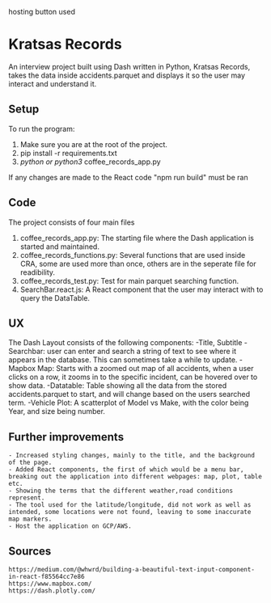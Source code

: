 hosting
button used

# Kratsas Records
An interview project built using Dash written in Python, Kratsas Records, takes the data inside accidents.parquet and displays it so the user may interact and understand it.

## Setup

To run the program:
1. Make sure you are at the root of the project.
2. pip install -r requirements.txt
3. *python or python3* coffee_records_app.py

If any changes are made to the React code "npm run build" must be ran

## Code
The project consists of four main files
1. coffee_records_app.py: The starting file where the Dash application is started and maintained.
2. coffee_records_functions.py: Several functions that are used inside CRA, some are used more than once, others are in the seperate file for readibility. 
3. coffee_records_test.py: Test for main parquet searching function.
4. SearchBar.react.js: A React component that the user may interact with to query the DataTable.

## UX
The Dash Layout consists of the following components:
    -Title, Subtitle
    -Searchbar: user can enter and search a string of text to see where it appears in the database. This can sometimes take a while to update.
    -Mapbox Map: Starts with a zoomed out map of all accidents, when a user clicks on a row, it zooms in to the specific incident, can be hovered over to show data.
    -Datatable: Table showing all the data from the stored accidents.parquet to start, and will change based on the users searched term.
    -Vehicle Plot: A scatterplot of Model vs Make, with the color being Year, and size being number.

## Further improvements
    - Increased styling changes, mainly to the title, and the background of the page.
    - Added React components, the first of which would be a menu bar, breaking out the application into different webpages: map, plot, table etc.
    - Showing the terms that the different weather,road conditions represent.
    - The tool used for the latitude/longitude, did not work as well as intended, some locations were not found, leaving to some inaccurate map markers.
    - Host the application on GCP/AWS.
    
## Sources
    https://medium.com/@whwrd/building-a-beautiful-text-input-component-in-react-f85564cc7e86
    https://www.mapbox.com/
    https://dash.plotly.com/
